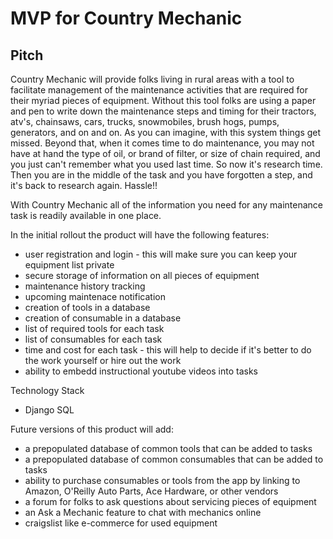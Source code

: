 #  MVP for Country Mechanic

## Pitch
Country Mechanic will provide folks living in rural areas with a tool to facilitate management of the maintenance activities that are required for their myriad pieces of equipment.  Without this tool folks are using a paper and pen to write down the maintenance steps and timing for their tractors, atv's, chainsaws, cars, trucks, snowmobiles, brush hogs, pumps, generators, and on and on.  As you can imagine, with this system things get missed.  Beyond that, when it comes time to do maintenance, you may not have at hand the type of oil, or brand of filter, or size of chain required, and you just can't remember what you used last time.  So now it's research time.  Then you are in the middle of the task and you have forgotten a step, and it's back to research again.  Hassle!!

With Country Mechanic all of the information you need for any maintenance task is readily available in one place.  

In the initial rollout the product will have the following features:
* user registration and login - this will make sure you can keep your equipment list private
* secure storage of information on all pieces of equipment
* maintenance history tracking
* upcoming maintenace notification
* creation of tools in a database
* creation of consumable in a database
* list of required tools for each task
* list of consumables for each task
* time and cost for each task - this will help to decide if it's better to do the work yourself or hire out the work
* ability to embedd instructional youtube videos into tasks

Technology Stack
* Django SQL

Future versions of this product will add:
* a prepopulated database of common tools that can be added to tasks
* a prepopulated database of common consumables that can be added to tasks
* ability to purchase consumables or tools from the app by linking to Amazon, O'Reilly Auto Parts, Ace Hardware, or other vendors
* a forum for folks to ask questions about servicing pieces of equipment
* an Ask a Mechanic feature to chat with mechanics online
* craigslist like e-commerce for used equipment

